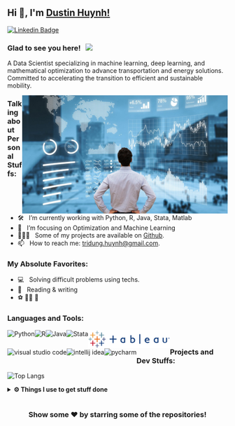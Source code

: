 ## Hi 🤝, I'm [Dustin Huynh!](https://github.com/HAKO411)

[![Linkedin Badge](https://img.shields.io/badge/-LinkedIn-0e76a8?style=flat-square&logo=Linkedin&logoColor=white)](https://www.linkedin.com/in/dustin-huynh)
<!--
[![Website Badge](https://img.shields.io/badge/Website-3b5998?style=flat-square&logo=google-chrome&logoColor=white)](https:.io/)
[![Twitter Badge](https://img.shields.io/badge/-Twitter-00acee?style=flat-square&logo=Twitter&logoColor=white)](https:/)
[![Instagram Badge](https://img.shields.io/badge/-Instagram-e4405f?style=flat-square&logo=Instagram&logoColor=white)](https:)
[![Telegram Badge](https://img.shields.io/badge/-Telegram-0088cc?style=flat-square&logo=Telegram&logoColor=white)](https:)
-->
### Glad to see you here! &nbsp; ![](https://visitor-badge.glitch.me/badge?page_id=HAKO411&style=flat-square&color=0088cc)

A Data Scientist specializing in machine learning, deep learning, and mathematical optimization to advance transportation and energy solutions. Committed to accelerating the transition to efficient and sustainable mobility.

<img align="right" height="270" width="470" alt="" src="gifs/data.jpg" />

### Talking about Personal Stuffs:

- 🛠 &nbsp; I’m currently working with Python, R, Java, Stata, Matlab
- 🚀 &nbsp; I’m focusing on Optimization and Machine Learning
- 👨🏻‍💻 &nbsp; Some of my projects are available on [Github](https://github.com/HAKO411).
- 📫 &nbsp; How to reach me: tridung.huynh@gmail.com.
<!-- Hide CV - 📝 &nbsp; Checkout my [CV](https://github.com/HAKO411/HAKO411/blob/main/Tri%20Dung%20(Dustin)%20Huynh%20Resume.pdf). -->


### My Absolute Favorites:

- 💻 &nbsp; Solving difficult problems using techs.
- 📰 &nbsp; Reading & writing
-  ⚽️ 🏊‍♂️ 🎳

### Languages and Tools:

<a href="https://www.python.org" target="_blank"><img align="left" alt="Python" height ="42px" src="https://raw.githubusercontent.com/rahul-jha98/github_readme_icons/main/language_and_tools/square/python/python.svg"></a>
<a href="https://www.r-project.org/" target="_blank"><img align="left" alt="R" height ="42px" src="https://www.r-project.org/Rlogo.png"></a>
<a href="https://www.java.com" target="_blank"><img align="left" alt="Java" height ="42px" src="https://raw.githubusercontent.com/rahul-jha98/github_readme_icons/main/language_and_tools/square/java/java.svg"></a>
<a href="https://www.stata.com/" target="_blank"><img align="left" alt="Stata" height ="42px" src="https://upload.wikimedia.org/wikipedia/commons/5/5c/Stata_Logo.svg"></a>
<a href="https://www.tableau.com/" target="_blank"><img align="left" alt="Tableau" height ="42px" src="gifs/tableaulogo_highres.png"></a>
<a href="https://code.visualstudio.com/" target="_blank"><img align="left" alt="visual studio code" height ="42px" src="https://img.icons8.com/fluent/240/000000/visual-studio-code-2019.png"></a>
<a href="https://www.jetbrains.com/idea/" target="_blank"><img align="left" alt="intellij idea" height ="42px" src="https://img.icons8.com/color/240/000000/intellij-idea.png"></a>
<a href="https://www.jetbrains.com/pycharm/" target="_blank"><img align="left" alt="pycharm" height ="42px" src="https://img.icons8.com/color/240/000000/pycharm.png"></a>



 <br />

<!--
<a href="https://pytorch.org/" target="_blank"> <img align="left" src="https://raw.githubusercontent.com/rahul-jha98/github_readme_icons/main/language_and_tools/square/pytorch/pytorch.svg" alt="pytorch" height="42px"/> </a> 
<a href="https://pytorch.org/" target="_blank"> <img align="left" src="https://raw.githubusercontent.com/rahul-jha98/github_readme_icons/main/language_and_tools/square/pytorch/pytorch.svg" alt="pytorch" height="42px"/> </a> 
<a href="https://www.tensorflow.org" target="_blank"> <img align="left" src="https://raw.githubusercontent.com/rahul-jha98/github_readme_icons/main/language_and_tools/square/tensorflow/tensorflow.svg" alt="tensorflow" height="42px"/> </a> 

-->

### Projects and Dev Stuffs:

[comment]: <> (<img align="left" alt="Github Stats" src="https://github-readme-stats.vercel.app/api?username=HAKO411&show_icons=true" />    &nbsp;)
![Top Langs](https://github-readme-stats.vercel.app/api/top-langs/?username=HAKO411)


<details>	
  <br />
  <summary><b>⚙️ Things I use to get stuff done</b></summary>
  	<ul>
  	    <li><b>OS:</b> MacOS, Window </li>
	    <li><b>Laptop: </b> Lenovo P16 and M3 Macbook Pro </li>
  	    <li><b>Browser: </b> Chrome</li>
	    <li><b>Terminal </b> </li>
	    <li><b>Code Editor:</b> VSCode, Pycharm, Intellij</li>
      <li><b>To Stay Updated:</b> Linkedin.</li>
	    <br />
	
</details>

#

<div align="center">

### Show some ❤️ by starring some of the repositories!

</div>
